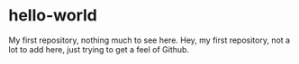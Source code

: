 # hello-world
My first repository, nothing much to see here.
Hey, my first repository, not a lot to add here, just trying to get a feel of Github. 
